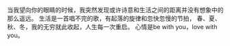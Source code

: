 当我望向你的眼睛的时候，我突然发现或许诗意和生活之间的距离并没有想象中的那么遥远。
生活是一首唱不完的歌，有起落的旋律和忽快忽慢的节拍，
春、夏、秋、冬，我的无穷就此收起，人生每一次重启。
心情是be with you，love with you。
